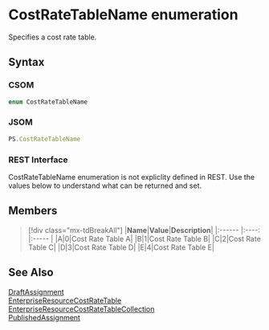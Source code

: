 [comment]: # (Name:CostRateTableName)
[comment]: # (Name:Microsoft.ProjectServer.CostRateTableName)
[comment]: # (Type:Enum)
[comment]: # (Status:Verified)

# <a name="name"></a>CostRateTableName enumeration

<a name="description"></a>Specifies a cost rate table.

## <a name="syntax"></a>Syntax

### CSOM

```cs
enum CostRateTableName 
```
### JSOM

```javascript
PS.CostRateTableName
```
### REST Interface

CostRateTableName enumeration is not expliclity defined in REST.  Use the values below to understand what can be returned and set.

## <a name="members"></a>Members

<a name="enumMembers"></a>
> [!div class="mx-tdBreakAll"]
|**Name**|**Value**|**Description**|
|:------ |:----: |:----- |
|<a name="A"></a>A|0|Cost Rate Table A|
|<a name="B"></a>B|1|Cost Rate Table B|
|<a name="C"></a>C|2|Cost Rate Table C|
|<a name="D"></a>D|3|Cost Rate Table D|
|<a name="E"></a>E|4|Cost Rate Table E|

## <a name="seeAlso"></a>See Also

[DraftAssignment](DraftAssignment.md)<br/>
[EnterpriseResourceCostRateTable](EnterpriseResourceCostRateTable.md)<br/>
[EnterpriseResourceCostRateTableCollection](EnterpriseResourceCostRateTableCollection.md)<br/>
[PublishedAssignment](PublishedAssignment.md)<br/>
